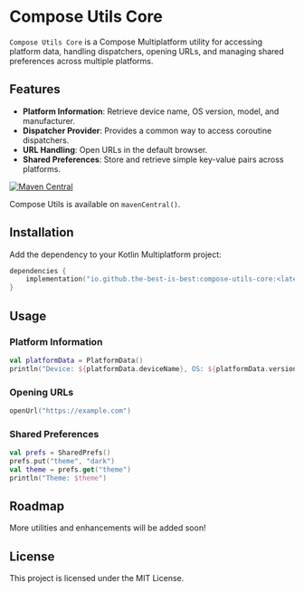 # Compose Utils Core

`Compose Utils Core` is a Compose Multiplatform utility for accessing platform data, handling
dispatchers, opening URLs, and managing shared preferences across multiple platforms.

## Features

- **Platform Information**: Retrieve device name, OS version, model, and manufacturer.
- **Dispatcher Provider**: Provides a common way to access coroutine dispatchers.
- **URL Handling**: Open URLs in the default browser.
- **Shared Preferences**: Store and retrieve simple key-value pairs across platforms.

[![Maven Central](https://img.shields.io/maven-central/v/io.github.the-best-is-best/compose-utils-core)](https://central.sonatype.com/artifact/io.github.the-best-is-best/compose-utils-core)

Compose Utils is available on `mavenCentral()`.

## Installation

Add the dependency to your Kotlin Multiplatform project:

```kotlin
dependencies {
    implementation("io.github.the-best-is-best:compose-utils-core:<latest-version>")
}
```

## Usage

### Platform Information

```kotlin
val platformData = PlatformData()
println("Device: ${platformData.deviceName}, OS: ${platformData.version}")
```

### Opening URLs

```kotlin
openUrl("https://example.com")
```

### Shared Preferences

```kotlin
val prefs = SharedPrefs()
prefs.put("theme", "dark")
val theme = prefs.get("theme")
println("Theme: $theme")
```

## Roadmap

More utilities and enhancements will be added soon!

## License

This project is licensed under the MIT License.
